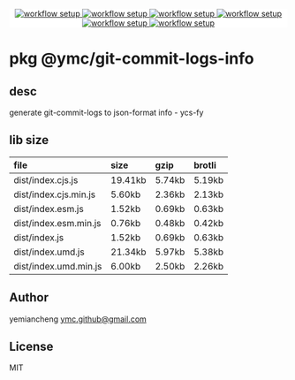 <p align="center" style="background:white;">
<!-- github workflow stat:s -->
<!-- one line and center  -->
  <a href="https://github.com/YMC-GitHub">
    <img alt="workflow setup" src="https://img.shields.io/static/v1?label=pkg&message=done&color=ff69b4&style=flat-square" />
  </a>
  <a href="https://github.com/YMC-GitHub">
    <img alt="workflow setup" src="https://img.shields.io/static/v1?label=cod&message=done&color=ff69b4&style=flat-square" />
  </a>
    <a href="https://github.com/YMC-GitHub">
    <img alt="workflow setup" src="https://img.shields.io/static/v1?label=dep&message=done&color=ff69b4&style=flat-square" />
  </a>
  <a href="https://github.com/YMC-GitHub">
    <img alt="workflow setup" src="https://img.shields.io/static/v1?label=lin&message=passing&color=ff69b4&style=flat-square" />
  </a>
    <a href="https://github.com/YMC-GitHub">
    <img alt="workflow setup" src="https://img.shields.io/static/v1?label=tes&message={tes_state}&color=ff69b4&style=flat-square" />
  </a>
      <a href="https://github.com/YMC-GitHub">
    <img alt="workflow setup" src="https://img.shields.io/static/v1?label=pro&message=done&color=ff69b4&style=flat-square" />
  </a>


  <!-- https://img.shields.io/badge/<LABEL>-<MESSAGE>-<COLOR> -->
  <!-- https://img.shields.io/static/v1?label=<LABEL>&message=<MESSAGE>&color=<COLOR> -->
<!-- github workflow stat:e -->
</p>

# pkg @ymc/git-commit-logs-info

## desc
generate git-commit-logs to json-format info - ycs-fy

## lib size  
file | size | gzip | brotli
:---- | :---- | :---- | :----
dist/index.cjs.js | 19.41kb | 5.74kb | 5.19kb
dist/index.cjs.min.js | 5.60kb | 2.36kb | 2.13kb
dist/index.esm.js | 1.52kb | 0.69kb | 0.63kb
dist/index.esm.min.js | 0.76kb | 0.48kb | 0.42kb
dist/index.js | 1.52kb | 0.69kb | 0.63kb
dist/index.umd.js | 21.34kb | 5.97kb | 5.38kb
dist/index.umd.min.js | 6.00kb | 2.50kb | 2.26kb

## Author
yemiancheng <ymc.github@gmail.com>

## License
MIT